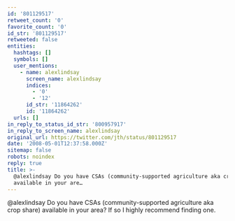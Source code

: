 ```yaml
---
id: '801129517'
retweet_count: '0'
favorite_count: '0'
id_str: '801129517'
retweeted: false
entities:
  hashtags: []
  symbols: []
  user_mentions:
    - name: alexlindsay
      screen_name: alexlindsay
      indices:
        - '0'
        - '12'
      id_str: '11864262'
      id: '11864262'
  urls: []
in_reply_to_status_id_str: '800957917'
in_reply_to_screen_name: alexlindsay
original_url: https://twitter.com/jth/status/801129517
date: '2008-05-01T12:37:58.000Z'
sitemap: false
robots: noindex
reply: true
title: >-
  @alexlindsay Do you have CSAs (community-supported agriculture aka crop share)
  available in your are…
---
```


@alexlindsay Do you have CSAs (community-supported agriculture aka crop share) available in your area? If so I highly recommend finding one.